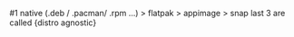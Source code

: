 #1
native (.deb / .pacman/ .rpm ...) > flatpak  > appimage > snap
last 3 are called {distro agnostic}